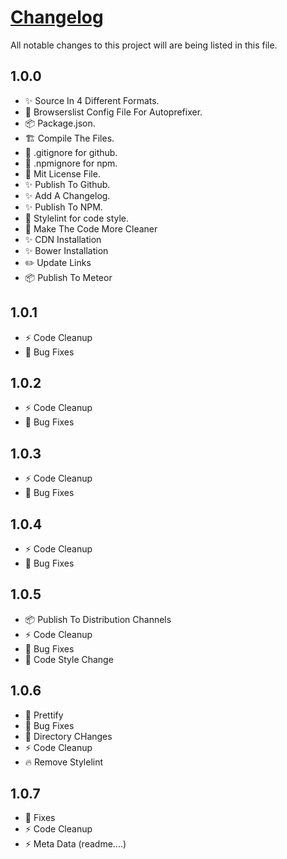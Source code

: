# [Changelog](https://github.com/krishdevdb/reseter.css/blob/master/changelog.md)

All notable changes to this project will are being listed in this file.

## 1.0.0

*   :sparkles: Source In 4 Different Formats.
*   :wrench: Browserslist Config File For Autoprefixer.
*   :package: Package.json.
*   :building_construction: Compile The Files.
*   :see_no_evil: .gitignore for github.
*   :see_no_evil: .npmignore for npm.
*   :page_facing_up: Mit License File.
*   :sparkles: Publish To Github.
*   :sparkles: Add A Changelog.
*   :sparkles: Publish To NPM.
*   :art: Stylelint for code style.
*   :art: Make The Code More Cleaner
*   :sparkles: CDN Installation
*   :sparkles: Bower Installation
*   :pencil2: Update Links
*   :package: Publish To Meteor

## 1.0.1

* :zap: Code Cleanup
* :bug: Bug Fixes

## 1.0.2

* :zap: Code Cleanup
* :bug: Bug Fixes

## 1.0.3

* :zap: Code Cleanup
* :bug: Bug Fixes

## 1.0.4

* :zap: Code Cleanup
* :bug: Bug Fixes

## 1.0.5

* :package: Publish To Distribution Channels
* :zap: Code Cleanup
* :bug: Bug Fixes
* :art: Code Style Change

## 1.0.6

* :art: Prettify
* :bug: Bug Fixes
* :truck: Directory CHanges
* :zap: Code Cleanup
* :fire: Remove Stylelint

## 1.0.7
* :bug: Fixes
* :zap: Code Cleanup
* :zap: Meta Data (readme....)